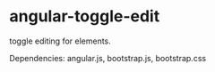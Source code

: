 # angular-toggle-edit
toggle editing for elements.

Dependencies: angular.js, bootstrap.js, bootstrap.css
